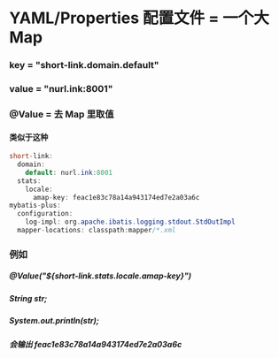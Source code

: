 # YAML/Properties 配置文件 = 一个大 Map

### key = "short-link.domain.default"

### value = "nurl.ink:8001"

### @Value = 去 Map 里取值




####  类似于这种
```java
short-link:
  domain:
    default: nurl.ink:8001
  stats:
    locale:
      amap-key: feac1e83c78a14a943174ed7e2a03a6c
mybatis-plus:
  configuration:
    log-impl: org.apache.ibatis.logging.stdout.StdOutImpl
  mapper-locations: classpath:mapper/*.xml
```
### 例如

##### @Value("${short-link.stats.locale.amap-key}")
##### String str;
##### System.out.println(str);
#####  会输出 feac1e83c78a14a943174ed7e2a03a6c
